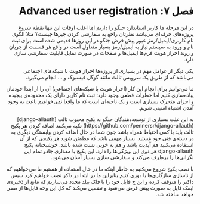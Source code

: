
<h1 dir="rtl"> 
فصل ۷: Advanced user registration
</h1>
<p dir="rtl">
در این مرحله ما کاربر استاندارد جنگو  را داریم اما اغلب اوقات این تنها نقطه شروع پروژه‌های حرفه‌ای می‌باشد نظرتان راجع به سفارشی کردن چیزها چیست؟ مثلا الگوی نام کاربری/ایمیل/رمز عبور پیش فرض جنگو در این روزها قدیمی شده است برای ثبت نام و ورود به سیستم نیاز به ایمیل/رمز بسیار متداول است در واقع هر قسمت از جریان و روند احراز هویت فرم‌ها ایمیل‌ها و صفحات در صورت تمایل قابلیت سفارشی سازی دارد.
</p>

<p dir="rtl">
 یکی دیگر از عوامل مهم در بسیاری از پروژه‌ها احراز هویت با شبکه‌های اجتماعی می‌باشد که از طریق یک سرویس ثالث مانند گوگل فیسبوک و ... انجام می‌گیرد.
 </p>
 <p dir="rtl">
 ما می‌توانیم برای انجام این کار (احراز هویت با شبکه‌های اجتماعی) آن را از ابتدا خودمان پیاده‌سازی کنیم اما خطرات قطعی وجود دارد: ثبت نام کاربر دارای یک محدوده‌ی پیچیده و اجزای متحرک بسیاری است و یک ناحیه‌ای است که ما واقعا نمی‌خواهیم باعث به وجود آمدن اشتباه امنیتی شویم.
 </p>
 <p dir="rtl">
 به این علت بسیاری از توسعه‌دهندگان جنگو به پکیج محبوب ثالث [django-allauth](https://github.com/pennersr/django-allauth) تکیه می‌کنند اضافه کردن هر پکیج ثالث باید با کمی احتیاط همراه باشد چون شما در حال اضافه کردن وابستگی دیگری به در دسته‌ی فنی خود هستید.  بسیار مهمی باشد که مطمئن شوید هر پکیجی که از آن استفاده می‌کنید هم آپدیت باشد و هم به خوبی تست شده باشد. خوشبختانه پکیج django-allauth هر دوی این ویژگی‌ها را دارد. این پکیج با مقداری جادو تمام این نگرانی‌ها را برطرف می‌کند و سفارشی سازی بسیار آسان می‌شود.
 </p>
 <p dir="rtl">
 با نصب پکیج شروع می‌کنیم به خاطر اینکه ما در حال استفاده از هستیم ما می‌خواهیم که از ناسازی سازگاری‌ها با دوری کنیم بنابراین ما در ابتدا در داکر نصب خواهیم کرد سپس داکتر را متوقف کرده و این ج فایل خود را با فلک بیلد مجدد می‌سازیم که مانع از ذخیره‌ی ایمک فایل به صورت پیش فرض می‌شود و تضمین می‌کند که کل این وجه فایل‌ها از صفر خواهد ساخته شد.
</p>
